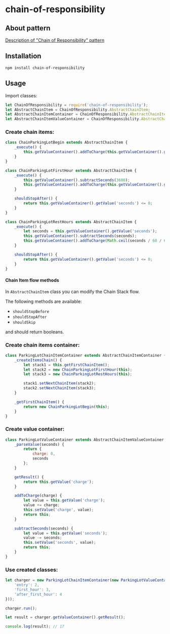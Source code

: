 # chain-of-responsibility

## About pattern
[Description of "Chain of Responsibility" pattern](https://www.joezimjs.com/javascript/javascript-design-patterns-chain-of-responsibility/)

## Installation
```
npm install chain-of-responsibility 
```

## Usage

Import classes:

```javascript
let ChainOfResponsibility = require('chain-of-responsibility');
let AbstractChainItem = ChainOfResponsibility.AbstractChainItem;
let AbstractChainItemContainer = ChainOfResponsibility.AbstractChainItemContainer;
let AbstractChainItemValueContainer = ChainOfResponsibility.AbstractChainItemValueContainer;
```

### Create chain items:

```javascript
class ChainParkingLotBegin extends AbstractChainItem {
    _execute() {
        this.getValueContainer().addToCharge(this.getValueContainer().getParameter('entry'));
    }
}
```

```javascript
class ChainParkingLotFirstHour extends AbstractChainItem {
    _execute() {
        this.getValueContainer().subtractSeconds(3600);
        this.getValueContainer().addToCharge(this.getValueContainer().getParameter('first_hour'));
    }

    shouldStopAfter() {
        return this.getValueContainer().getValue('seconds') <= 0;
    }
}
```

```javascript
class ChainParkingLotRestHours extends AbstractChainItem {
    _execute() {
        let seconds = this.getValueContainer().getValue('seconds');
        this.getValueContainer().subtractSeconds(seconds);
        this.getValueContainer().addToCharge(Math.ceil(seconds / 60 / 60) * this.getValueContainer().getParameter('after_first_hour'));
    }

    shouldStopAfter() {
        return this.getValueContainer().getValue('seconds') <= 0;
    }
}
```

#### Chain Item flow methods

In ```AbstractChainItem``` class you can modify the Chain Stack flow.

The following methods are available:

* ```shouldStopBefore```
* ```shouldStopAfter```
* ```shouldSkip```

and should return booleans.

### Create chain items container:

```javascript
class ParkingLotChainItemContainer extends AbstractChainItemContainer {
    _createItemsChain() {
        let stack1 = this.getFirstChainItem();
        let stack2 = new ChainParkingLotFirstHour(this);
        let stack3 = new ChainParkingLotRestHours(this);

        stack1.setNextChainItem(stack2);
        stack2.setNextChainItem(stack3);
    }

    _getFirstChainItem() {
        return new ChainParkingLotBegin(this);
    }
}
```

### Create value container:

```javascript
class ParkingLotValueContainer extends AbstractChainItemValueContainer {
    _parseValue(seconds) {
        return {
            charge: 0,
            seconds
        };
    }

    getResult() {
        return this.getValue('charge');
    }

    addToCharge(charge) {
        let value = this.getValue('charge');
        value += charge;
        this.setValue('charge', value);
        return this;
    }

    subtractSeconds(seconds) {
        let value = this.getValue('seconds');
        value -= seconds;
        this.setValue('seconds', value);
        return this;
    }
}
```

### Use created classes:

```javascript
let charger = new ParkingLotChainItemContainer(new ParkingLotValueContainer(12060, {
    'entry': 2,
    'first_hour': 3,
    'after_first_hour': 4
}));

charger.run();

let result = charger.getValueContainer().getResult();

console.log(result); // 17
```